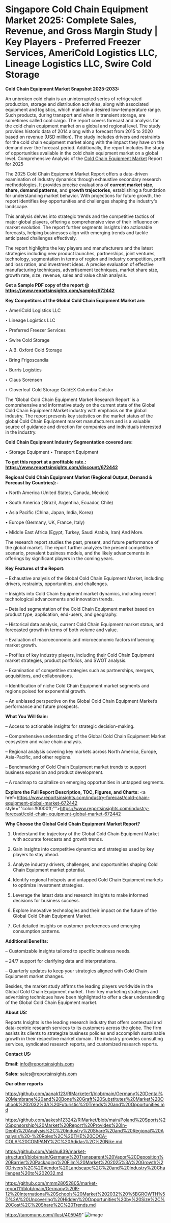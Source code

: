 # Singapore Cold Chain Equipment Market 2025: Complete Sales, Revenue, and Gross Margin Study | Key Players - Preferred Freezer Services, AmeriCold Logistics LLC, Lineage Logistics LLC, Swire Cold Storage

<strong>Cold Chain Equipment Market Snapshot 2025-2033:</strong>

An unbroken cold chain is an uninterrupted series of refrigerated production, storage and distribution activities, along with associated equipment and logistics, which maintain a desired low-temperature range. Such products, during transport and when in transient storage, are sometimes called cool cargo.  The report covers forecast and analysis for the cold chain equipment market on a global and regional level. The study provides historic data of 2014 along with a forecast from 2015 to 2020 based on revenue (USD million). The study includes drivers and restraints for the cold chain equipment market along with the impact they have on the demand over the forecast period. Additionally, the report includes the study of opportunities available in the cold chain equipment market on a global level. Comprehensive Analysis of the <a href=https://www.reportsinsights.com/sample/672442>Cold Chain Equipment Market</a> Report for 2025

The 2025 Cold Chain Equipment Market Report offers a data-driven examination of industry dynamics through exhaustive secondary research methodologies. It provides precise evaluations of <strong>current market size, share, demand patterns</strong>, and <strong>growth trajectories</strong>, establishing a foundation for understanding market behavior. With projections for future growth, the report identifies key opportunities and challenges shaping the industry's landscape.

This analysis delves into strategic trends and the competitive tactics of major global players, offering a comprehensive view of their influence on market evolution. The report further segments insights into actionable forecasts, helping businesses align with emerging trends and tackle anticipated challenges effectively.

The report highlights the key players and manufacturers and the latest strategies including new product launches, partnerships, joint ventures, technology, segmentation in terms of region and industry competition, profit and loss ration, and investment ideas. A precise evaluation of effective manufacturing techniques, advertisement techniques, market share size, growth rate, size, revenue, sales and value chain analysis.

<strong>Get a Sample PDF copy of the report @ <a href=https://www.reportsinsights.com/sample/672442 style=color:#0000ff;>https://www.reportsinsights.com/sample/672442</a></strong>

<strong>Key Competitors of the Global Cold Chain Equipment Market are:</strong>

‣ AmeriCold Logistics LLC

‣ Lineage Logistics LLC

‣ Preferred Freezer Services

‣ Swire Cold Storage

‣ A.B. Oxford Cold Storage

‣ Bring Frigoscandia

‣ Burris Logistics

‣ Claus Sorensen

‣ Cloverleaf Cold Storage ColdEX Columbia Colstor

The ‘Global Cold Chain Equipment Market Research Report’ is a comprehensive and informative study on the current state of the Global Cold Chain Equipment Market industry with emphasis on the global industry. The report presents key statistics on the market status of the global Cold Chain Equipment market manufacturers and is a valuable source of guidance and direction for companies and individuals interested in the industry.

<strong>Cold Chain Equipment Industry Segmentation covered are:</strong>

‣ Storage Equipment
‣ Transport Equipment

<strong>To get this report at a profitable rate.: <a href=https://www.reportsinsights.com/discount/672442 style=color:#0000ff;>https://www.reportsinsights.com/discount/672442</a></strong>

<strong>Regional Cold Chain Equipment Market (Regional Output, Demand &amp; Forecast by Countries):-</strong>

• North America (United States, Canada, Mexico)

• South America ( Brazil, Argentina, Ecuador, Chile)

• Asia Pacific (China, Japan, India, Korea)

• Europe (Germany, UK, France, Italy)

• Middle East Africa (Egypt, Turkey, Saudi Arabia, Iran) And More.

The research report studies the past, present, and future performance of the global market. The report further analyzes the present competitive scenario, prevalent business models, and the likely advancements in offerings by significant players in the coming years.

<strong>Key Features of the Report:</strong>

– Exhaustive analysis of the Global Cold Chain Equipment Market, including drivers, restraints, opportunities, and challenges.

– Insights into Cold Chain Equipment market dynamics, including recent technological advancements and innovation trends.

– Detailed segmentation of the Cold Chain Equipment market based on product type, application, end-users, and geography.

– Historical data analysis, current Cold Chain Equipment market status, and forecasted growth in terms of both volume and value.

– Evaluation of macroeconomic and microeconomic factors influencing market growth.

– Profiles of key industry players, including their Cold Chain Equipment market strategies, product portfolios, and SWOT analysis.

– Examination of competitive strategies such as partnerships, mergers, acquisitions, and collaborations.

– Identification of niche Cold Chain Equipment market segments and regions poised for exponential growth.

– An unbiased perspective on the Global Cold Chain Equipment Market’s performance and future prospects.

<strong>What You Will Gain:</strong>

– Access to actionable insights for strategic decision-making.

– Comprehensive understanding of the Global Cold Chain Equipment Market ecosystem and value chain analysis.

– Regional analysis covering key markets across North America, Europe, Asia-Pacific, and other regions.

– Benchmarking of Cold Chain Equipment market trends to support business expansion and product development.

– A roadmap to capitalize on emerging opportunities in untapped segments.

<strong>Explore the Full Report Description, TOC, Figures, and Charts:</strong>
<a href=https://www.reportsinsights.com/industry-forecast/cold-chain-equipment-global-market-672442 style=""color:#0000ff;"">https://www.reportsinsights.com/industry-forecast/cold-chain-equipment-global-market-672442</a>

<strong>Why Choose the Global Cold Chain Equipment Market Report?</strong>

1. Understand the trajectory of the Global Cold Chain Equipment Market with accurate forecasts and growth trends.

2. Gain insights into competitive dynamics and strategies used by key players to stay ahead.

3. Analyze industry drivers, challenges, and opportunities shaping Cold Chain Equipment market potential.

4. Identify regional hotspots and untapped Cold Chain Equipment markets to optimize investment strategies.

5. Leverage the latest data and research insights to make informed decisions for business success.

6. Explore innovative technologies and their impact on the future of the Global Cold Chain Equipment Market.

7. Get detailed insights on customer preferences and emerging consumption patterns.

<strong>Additional Benefits:</strong>

– Customizable insights tailored to specific business needs.

– 24/7 support for clarifying data and interpretations.

– Quarterly updates to keep your strategies aligned with Cold Chain Equipment market changes.

Besides, the market study affirms the leading players worldwide in the Global Cold Chain Equipment market. Their key marketing strategies and advertising techniques have been highlighted to offer a clear understanding of the Global Cold Chain Equipment market.

<strong><strong>About US</strong>:</strong>

Reports Insights is the leading research industry that offers contextual and data-centric research services to its customers across the globe. The firm assists its clients to strategize business policies and accomplish sustainable growth in their respective market domain. The industry provides consulting services, syndicated research reports, and customized research reports.

<strong>Contact US:</strong>

<p class=><b>Email:</b> <a href=mailto:info@reportsinsights.com>info@reportsinsights.com</a></p>
<p class=><b>Sales:</b> <a href=mailto:sales@reportsinsights.com>sales@reportsinsights.com</a></p>

<strong>Our other reports</strong>

<a href=https://github.com/aanak123/RIMarketer1/blob/main/Germany%20Dental%20Membrane%20and%20Bone%20Graft%20Substitutes%20Market%20Outlook%202032%3A%20Futuristic%20Trends%20and%20Opportunities.md>https://github.com/aanak123/RIMarketer1/blob/main/Germany%20Dental%20Membrane%20and%20Bone%20Graft%20Substitutes%20Market%20Outlook%202032%3A%20Futuristic%20Trends%20and%20Opportunities.md</a>

<a href=https://github.com/aakesh123242/RIMarket/blob/main/Poland%20Sports%20Sponsorship%20Market%20Report%20Provides%20In-Depth%20Analysis%2C%20Industry%20Share%20and%20Regional%20Analysis%20-%20Rolex%2C%20THE%20COCA-COLA%20COMPANY%2C%20Adidas%2C%20Nike.md>https://github.com/aakesh123242/RIMarket/blob/main/Poland%20Sports%20Sponsorship%20Market%20Report%20Provides%20In-Depth%20Analysis%2C%20Industry%20Share%20and%20Regional%20Analysis%20-%20Rolex%2C%20THE%20COCA-COLA%20COMPANY%2C%20Adidas%2C%20Nike.md</a>

<a href=https://github.com/Vaishu839/market-structure1/blob/main/Germany%20Transparent%20Vapor%20Deposition%20Barrier%20Packaging%20Film%20Market%202025%3A%20Growth%20Drivers%2C%20Vendor%20Landscape%2C%20and%20Industry%20Challenges%20to%202032.md>https://github.com/Vaishu839/market-structure1/blob/main/Germany%20Transparent%20Vapor%20Deposition%20Barrier%20Packaging%20Film%20Market%202025%3A%20Growth%20Drivers%2C%20Vendor%20Landscape%2C%20and%20Industry%20Challenges%20to%202032.md</a>

<a href=https://github.com/mmm28052805/market-report11/blob/main/Germany%20K-12%20International%20Schools%20Market%202032%20%5BGROWTH%5D%3A%20Uncovering%20Hidden%20Opportunities%20by%20Size%2C%20Cost%2C%20Share%2C%20Trends.md>https://github.com/mmm28052805/market-report11/blob/main/Germany%20K-12%20International%20Schools%20Market%202032%20%5BGROWTH%5D%3A%20Uncovering%20Hidden%20Opportunities%20by%20Size%2C%20Cost%2C%20Share%2C%20Trends.md</a>

<a href=https://tanomuno.com/illust/405949>https://tanomuno.com/illust/405949</a>"
![image](https://github.com/user-attachments/assets/aa9ef9d4-30d3-44e8-a40d-2712cb881f1c)
